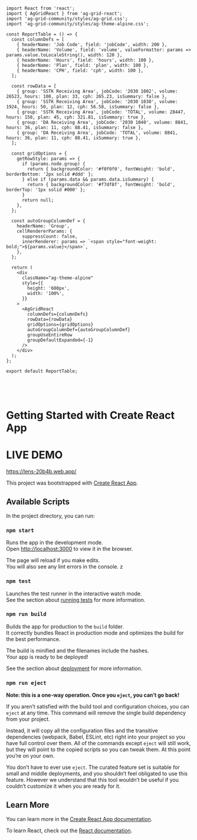 ```

import React from 'react';
import { AgGridReact } from 'ag-grid-react';
import 'ag-grid-community/styles/ag-grid.css';
import 'ag-grid-community/styles/ag-theme-alpine.css';

const ReportTable = () => {
  const columnDefs = [
    { headerName: 'Job Code', field: 'jobCode', width: 200 },
    { headerName: 'Volume', field: 'volume', valueFormatter: params => params.value.toLocaleString(), width: 120 },
    { headerName: 'Hours', field: 'hours', width: 100 },
    { headerName: 'Plan', field: 'plan', width: 100 },
    { headerName: 'CPH', field: 'cph', width: 100 },
  ];

  const rowData = [
    { group: 'SSTK Receiving Area', jobCode: '2030 1002', volume: 26523, hours: 108, plan: 33, cph: 265.23, isSummary: false },
    { group: 'SSTK Receiving Area', jobCode: '2030 1030', volume: 1924, hours: 50, plan: 12, cph: 56.58, isSummary: false },
    { group: 'SSTK Receiving Area', jobCode: 'TOTAL', volume: 28447, hours: 158, plan: 45, cph: 321.81, isSummary: true },
    { group: 'DA Receiving Area', jobCode: '2030 1040', volume: 8841, hours: 36, plan: 11, cph: 88.41, isSummary: false },
    { group: 'DA Receiving Area', jobCode: 'TOTAL', volume: 8841, hours: 36, plan: 11, cph: 88.41, isSummary: true },
  ];

  const gridOptions = {
    getRowStyle: params => {
      if (params.node.group) {
        return { backgroundColor: '#f0f0f0', fontWeight: 'bold', borderBottom: '2px solid #ddd' };
      } else if (params.data && params.data.isSummary) {
        return { backgroundColor: '#f7df8f', fontWeight: 'bold', borderTop: '1px solid #000' };
      }
      return null;
    },
  };

  const autoGroupColumnDef = {
    headerName: 'Group',
    cellRendererParams: {
      suppressCount: false,
      innerRenderer: params => `<span style="font-weight: bold;">${params.value}</span>`,
    },
  };

  return (
    <div
      className="ag-theme-alpine"
      style={{
        height: '600px',
        width: '100%',
      }}
    >
      <AgGridReact
        columnDefs={columnDefs}
        rowData={rowData}
        gridOptions={gridOptions}
        autoGroupColumnDef={autoGroupColumnDef}
        groupUseEntireRow
        groupDefaultExpanded={-1}
      />
    </div>
  );
};

export default ReportTable;





```


# Getting Started with Create React App

# LIVE DEMO
https://lens-20b4b.web.app/

This project was bootstrapped with [Create React App](https://github.com/facebook/create-react-app).

## Available Scripts

In the project directory, you can run:

### `npm start`

Runs the app in the development mode.\
Open [http://localhost:3000](http://localhost:3000) to view it in the browser.

The page will reload if you make edits.\
You will also see any lint errors in the console.
z
### `npm test`

Launches the test runner in the interactive watch mode.\
See the section about [running tests](https://facebook.github.io/create-react-app/docs/running-tests) for more information.

### `npm run build`

Builds the app for production to the `build` folder.\
It correctly bundles React in production mode and optimizes the build for the best performance.

The build is minified and the filenames include the hashes.\
Your app is ready to be deployed!

See the section about [deployment](https://facebook.github.io/create-react-app/docs/deployment) for more information.

### `npm run eject`

**Note: this is a one-way operation. Once you `eject`, you can’t go back!**

If you aren’t satisfied with the build tool and configuration choices, you can `eject` at any time. This command will remove the single build dependency from your project.

Instead, it will copy all the configuration files and the transitive dependencies (webpack, Babel, ESLint, etc) right into your project so you have full control over them. All of the commands except `eject` will still work, but they will point to the copied scripts so you can tweak them. At this point you’re on your own.

You don’t have to ever use `eject`. The curated feature set is suitable for small and middle deployments, and you shouldn’t feel obligated to use this feature. However we understand that this tool wouldn’t be useful if you couldn’t customize it when you are ready for it.

## Learn More

You can learn more in the [Create React App documentation](https://facebook.github.io/create-react-app/docs/getting-started).

To learn React, check out the [React documentation](https://reactjs.org/).
